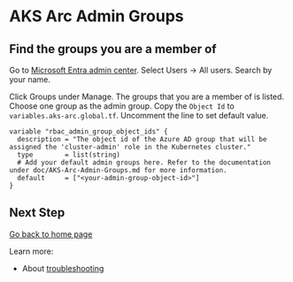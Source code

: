 # AKS Arc Admin Groups

## Find the groups you are a member of

Go to [Microsoft Entra admin center](https://entra.microsoft.com/#home). Select Users -> All users. Search by your name.

Click Groups under Manage. The groups that you are a member of is listed. Choose one group as the admin group. Copy the `Object Id` to `variables.aks-arc.global.tf`. Uncomment the line to set default value.

```
variable "rbac_admin_group_object_ids" {
  description = "The object id of the Azure AD group that will be assigned the 'cluster-admin' role in the Kubernetes cluster."
  type        = list(string)
  # Add your default admin groups here. Refer to the documentation under doc/AKS-Arc-Admin-Groups.md for more information.
  default     = ["<your-admin-group-object-id>"]
}
```

## Next Step

[Go back to home page](../README.md)

Learn more:

- About [troubleshooting](./TroubleShooting.md)
